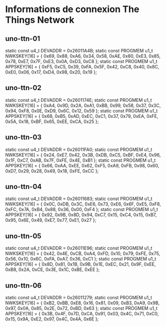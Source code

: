 # Informations de connexion The Things Network

## uno-ttn-01

static const u4_t DEVADDR = 0x26011A4B;
static const PROGMEM u1_t NWKSKEY[16] = { 0x69, 0x88, 0xA6, 0x34, 0x58, 0xAE, 0x80, 0xE3, 0x85, 0x78, 0xE7, 0x7F, 0xE3, 0x0A, 0xD3, 0xC8 };
static const PROGMEM u1_t APPSKEY[16] = { 0xF5, 0xC5, 0x39, 0xFA, 0x5F, 0x42, 0xC8, 0x40, 0x8C, 0xE0, 0x06, 0x17, 0xD4, 0x98, 0x20, 0x19 };

## uno-ttn-02

static const u4_t DEVADDR = 0x2601174E;
static const PROGMEM u1_t NWKSKEY[16] = { 0xA4, 0x9D, 0x2A, 0xA1, 0xBB, 0x99, 0x58, 0x37, 0x3C, 0x94, 0xF8, 0x0E, 0xD9, 0x6C, 0x12, 0x59 };
static const PROGMEM u1_t APPSKEY[16] = { 0x68, 0xB5, 0xAD, 0xEC, 0xC1, 0x37, 0x79, 0xEA, 0xFE, 0x5A, 0x18, 0xBF, 0x65, 0xEE, 0xCA, 0x25 };

## uno-ttn-03

static const u4_t DEVADDR = 0x26011FA0;
static const PROGMEM u1_t NWKSKEY[16] = { 0x24, 0xE7, 0x42, 0x3B, 0xDB, 0xC5, 0xBF, 0xE4, 0x96, 0x1F, 0xC7, 0xAB, 0x7F, 0xFE, 0x4E, 0xB1 };
static const PROGMEM u1_t APPSKEY[16] = { 0x66, 0xAA, 0xEE, 0x62, 0xF5, 0xA9, 0xFB, 0x98, 0x60, 0xD7, 0x29, 0x28, 0x49, 0x18, 0xFE, 0xCC };

## uno-ttn-04

static const u4_t DEVADDR = 0x26011683;
static const PROGMEM u1_t NWKSKEY[16] = { 0x0C, 0xDB, 0x3C, 0xE6, 0x73, 0xE6, 0x6F, 0xE5, 0xF8, 0xFC, 0x7A, 0xB4, 0x88, 0x36, 0x00, 0xF4 };
static const PROGMEM u1_t APPSKEY[16] = { 0x92, 0x9B, 0x8D, 0x94, 0xC7, 0x15, 0xC4, 0x15, 0xB7, 0x95, 0x6E, 0x49, 0xE7, 0x77, 0xE1, 0x27 };

## uno-ttn-05

static const u4_t DEVADDR = 0x26011E96;
static const PROGMEM u1_t NWKSKEY[16] = { 0x42, 0x4E, 0xCB, 0xA4, 0xFD, 0x10, 0x79, 0xFE, 0x75, 0x56, 0x10, 0x6C, 0xFA, 0xA7, 0x36, 0xC1 };
static const PROGMEM u1_t APPSKEY[16] = { 0x8D, 0x81, 0x1B, 0x9B, 0x1E, 0xEC, 0x21, 0x9F, 0xEE, 0xB8, 0x2A, 0xCE, 0x3E, 0x1C, 0xBE, 0xEE };

## uno-ttn-06

static const u4_t DEVADDR = 0x26011279;
static const PROGMEM u1_t NWKSKEY[16] = { 0xB2, 0xBB, 0xE8, 0x16, 0x81, 0x09, 0xB3, 0xA9, 0x9B, 0x97, 0x0A, 0x85, 0x2E, 0x72, 0xBD, 0x63 };
static const PROGMEM u1_t APPSKEY[16] = { 0x3B, 0x4F, 0x7D, 0xCA, 0x91, 0x03, 0x4C, 0x71, 0xC0, 0x15, 0x9A, 0xE2, 0x97, 0x4C, 0x4A, 0x6E };
